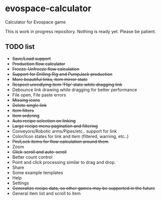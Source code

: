 # evospace-calculator
Calculator for Evospace game

This is work in progress repository. Nothing is ready yet. Please be patient.

## TODO list

- ~~Save/Load support~~
- ~~Production flow calculator~~
- ~~Freeze-Unfreeze flow calculation~~
- ~~Support for Drilling Rig and PumpJack production~~
- ~~More beautiful links, item mirror state~~
- ~~Respect unredlying item 'Flip' state while dragging link~~
- Debounce link drawing while dragging for better performance
- File open, File paste errors
- ~~Missing icons~~
- ~~Delete single link~~
- ~~Item filters~~
- ~~Item ordering~~
- ~~Auto recipe selection on linking~~
- ~~Large recipe menu pagination and filtering~~
- Conveyors/Robotic arms/Pipes/etc.. support for link
- Color/Icon states for link and item (filtered, warning, etc..)
- ~~Pin/Lock items for flow calculation around them~~
- Zoom
- ~~Click-scroll and auto-scroll~~
- Better count control
- Point and click processing similar to drag and drop.
- Share
- Some example templates
- Help
- Settings
- ~~Generalize recipe data, so other games may be supported in the future~~
- General item list and scroll to item
